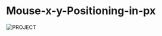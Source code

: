 # Mouse-x-y-Positioning-in-px
![PROJECT](https://github.com/keshavkumar143/Mouse-x-y-Positioning-in-px/assets/93115745/11e92349-f64f-4b36-be69-4646257b49b2)

